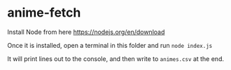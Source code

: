 # anime-fetch

Install Node from here https://nodejs.org/en/download

Once it is installed, open a terminal in this folder and run `node index.js`

It will print lines out to the console, and then write to `animes.csv` at the end.
